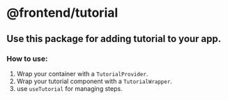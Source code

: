 # @frontend/tutorial

## Use this package for adding tutorial to your app.


### How to use:
1. Wrap your container with a `TutorialProvider`.
2. Wrap your tutorial component with a `TutorialWrapper`.
3. use `useTutorial` for managing steps.